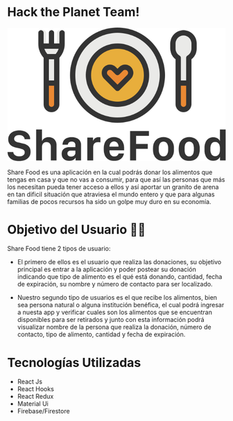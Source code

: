 # Hack the Planet Team! 
![logo](./src/img/Logo-Share.png)

Share Food es una aplicación en la cual podrás donar los alimentos que tengas en casa y que no vas a consumir, para que así las personas que más los necesitan pueda tener acceso a ellos y así aportar un granito de arena en tan dificil situación que atraviesa el mundo entero y que para algunas familias de pocos recursos ha sido un golpe muy duro en su economía.

# Objetivo del Usuario 🙋🏼

Share Food tiene 2 tipos de usuario:

- El primero de ellos es el usuario que realiza las donaciones, su objetivo principal es entrar a la aplicación y poder postear su donación indicando que tipo de alimento es el qué está donando, cantidad, fecha de expiración, su nombre y número de contacto para ser localizado.

- Nuestro segundo tipo de usuarios es el que recibe los alimentos, bien sea persona natural o alguna institución benéfica, el cual podrá ingresar a nuesta app y verificar cuales son los alimentos que se encuentran disponibles para ser retirados y junto con esta información podrá visualizar nombre de la persona que realiza la donación, número de contacto, tipo de alimento, cantidad y fecha de expiración.

# Tecnologías Utilizadas

- React Js
- React Hooks
- React Redux
- Material Ui
- Firebase/Firestore


